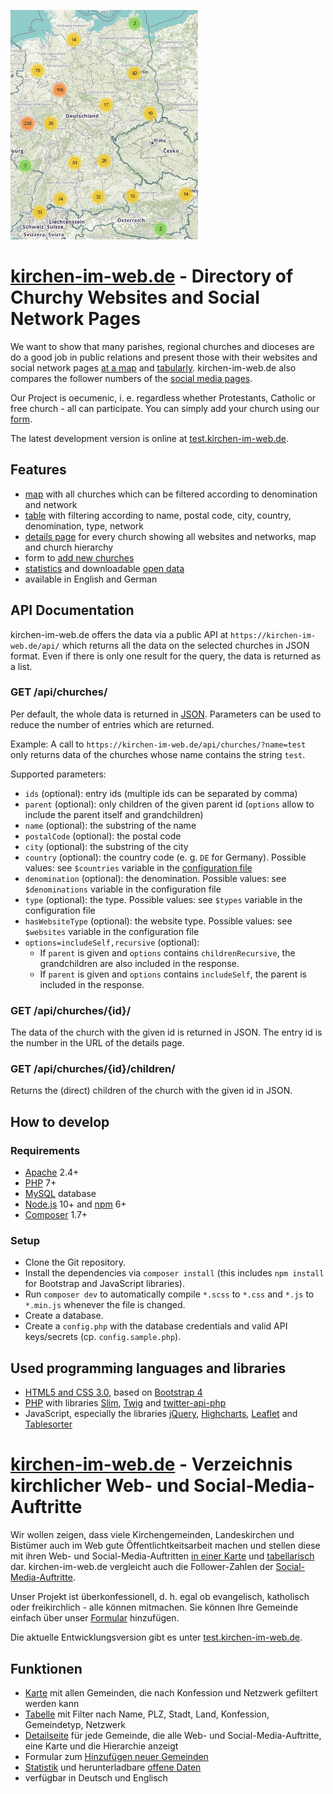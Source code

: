 ﻿![Screenshot](./images/screenshot.png)

# [kirchen-im-web.de](https://kirchen-im-web.de/en/) - Directory of Churchy Websites and Social Network Pages 

We want to show that many parishes, regional churches and dioceses are do a good job in public relations 
    and present those with their websites and social network pages 
    [at a map](https://kirchen-im-web.de/en/map/) and 
    [tabularly](https://kirchen-im-web.de/en/search/).
kirchen-im-web.de also compares the follower numbers of the
    [social media pages](https://kirchen-im-web.de/en/comparison/). 

Our Project is oecumenic, i. e. regardless whether Protestants, Catholic or free church - all can participate. 
You can simply add your church using our [form](https://kirchen-im-web.de/en/add/).

The latest development version is online at [test.kirchen-im-web.de](https://test.kirchen-im-web.de/en/).

## Features
* [map](https://kirchen-im-web.de/en/map/)
    with all churches which can be filtered according to denomination and network
* [table](https://kirchen-im-web.de/en/search/)
    with filtering according to name, postal code, city, country, denomination, type, network
* [details page](https://kirchen-im-web.de/en/details/1/)
    for every church showing all websites and networks, map and church hierarchy
* form to [add new churches](https://kirchen-im-web.de/en/add/)
* [statistics](https://kirchen-im-web.de/en/statistics/)
    and downloadable [open data](https://kirchen-im-web.de/en/data/)
* available in English and German

## API Documentation

kirchen-im-web.de offers the data via a public API at `https://kirchen-im-web.de/api/` which returns all the data on the selected churches in JSON format. Even if there is only one result for the query, the data is returned as a list.

### GET /api/churches/

Per default, the whole data is returned in [JSON](https://www.json.org/).
Parameters can be used to reduce the number of entries which are returned.

Example: A call to `https://kirchen-im-web.de/api/churches/?name=test` only returns data of the churches whose name contains the string `test`.

Supported parameters:

* `ids` (optional):
    entry ids (multiple ids can be separated by comma)
* `parent` (optional):
    only children of the given parent id
    (`options` allow to include the parent itself and grandchildren)
* `name` (optional):
    the substring of the name
* `postalCode` (optional):
    the postal code
* `city` (optional):
    the substring of the city
* `country` (optional):
    the country code (e. g. `DE` for Germany).
	Possible values: see `$countries` variable in the [configuration file](./src/Helpers/Configuration.php)
* `denomination` (optional):
    the denomination.
	Possible values: see `$denominations` variable in the configuration file
* `type` (optional):
    the type.
	Possible values: see `$types` variable in the configuration file
* `hasWebsiteType` (optional):
    the website type.
	Possible values: see `$websites` variable in the configuration file
* `options=includeSelf,recursive` (optional):
    * If `parent` is given and `options` contains `childrenRecursive`,
        the grandchildren are also included in the response.
    * If `parent` is given and `options` contains `includeSelf`,
        the parent is included in the response.

### GET /api/churches/{id}/
The data of the church with the given id is returned in JSON.
The entry id is the number in the URL of the details page.

### GET /api/churches/{id}/children/
Returns the (direct) children of the church with the given id in JSON.


## How to develop

### Requirements
* [Apache](https://httpd.apache.org/) 2.4+
* [PHP](https://secure.php.net/) 7+
* [MySQL](https://dev.mysql.com/downloads/) database
* [Node.js](https://nodejs.org/en/download/) 10+
    and [npm](https://www.npmjs.com/) 6+
* [Composer](https://getcomposer.org/) 1.7+

### Setup
* Clone the Git repository.
* Install the dependencies via `composer install`
    (this includes `npm install` for Bootstrap and JavaScript libraries).
* Run `composer dev` to automatically compile `*.scss` to `*.css` 
    and `*.js` to `*.min.js` whenever the file is changed.
* Create a database.
* Create a `config.php` with the database credentials and valid API keys/secrets
    (cp. `config.sample.php`).


## Used programming languages and libraries
* [HTML5 and CSS 3.0](https://www.w3.org/standards/webdesign/htmlcss), based on
    [Bootstrap 4](https://getbootstrap.com/)
* [PHP](https://secure.php.net/) with libraries
    [Slim](https://www.slimframework.com/), 
    [Twig](https://twig.symfony.com/)
    and [twitter-api-php](https://github.com/J7mbo/twitter-api-php)
* JavaScript, especially the libraries 
    [jQuery](https://jquery.com/),
    [Highcharts](https://www.highcharts.com/),
    [Leaflet](https://leafletjs.com/) and 
    [Tablesorter](https://mottie.github.io/tablesorter/)


# [kirchen-im-web.de](https://kirchen-im-web.de/de/) - Verzeichnis kirchlicher Web- und Social-Media-Auftritte

Wir wollen zeigen, dass viele Kirchengemeinden, Landeskirchen und Bistümer auch im Web 
    gute Öffentlichtkeitsarbeit machen und stellen diese mit ihren Web- und Social-Media-Auftritten 
    [in einer Karte](https://kirchen-im-web.de/de/karte/) und 
    [tabellarisch](https://kirchen-im-web.de/de/suche/) dar.
kirchen-im-web.de vergleicht auch die Follower-Zahlen der
    [Social-Media-Auftritte](https://kirchen-im-web.de/de/vergleich/).

Unser Projekt ist überkonfessionell, d. h. egal ob evangelisch, katholisch oder freikirchlich - alle können mitmachen. 
Sie können Ihre Gemeinde einfach über unser 
    [Formular](https://kirchen-im-web.de/de/eintragen/) hinzufügen.

Die aktuelle Entwicklungsversion gibt es unter 
    [test.kirchen-im-web.de](https://test.kirchen-im-web.de/de/).

## Funktionen
* [Karte](https://kirchen-im-web.de/de/karte/)
    mit allen Gemeinden, die nach Konfession und Netzwerk gefiltert werden kann
* [Tabelle](https://kirchen-im-web.de/de/suche/)
    mit Filter nach Name, PLZ, Stadt, Land, Konfession, Gemeindetyp, Netzwerk
* [Detailseite](https://kirchen-im-web.de/de/details/1/)
    für jede Gemeinde, die alle Web- und Social-Media-Auftritte, eine Karte und die Hierarchie anzeigt
* Formular zum [Hinzufügen neuer Gemeinden](https://kirchen-im-web.de/de/eintragen/)
* [Statistik](https://kirchen-im-web.de/de/statistik/)
    und herunterladbare [offene Daten](https://kirchen-im-web.de/de/daten/)
* verfügbar in Deutsch und Englisch
